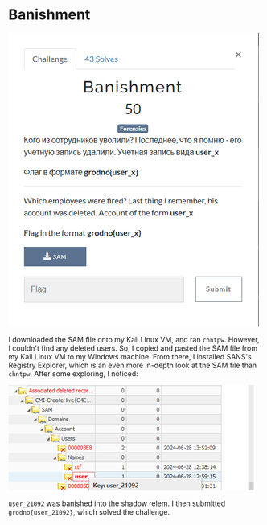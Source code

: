 # Banishment

![](../images/banishment-part-1.png)

I downloaded the SAM file onto my Kali Linux VM, and ran `chntpw`. However, I couldn't find any deleted users. So, I copied and pasted the SAM file from my Kali Linux VM to my Windows machine. From there, I installed SANS's Registry Explorer, which is an even more in-depth look at the SAM file than `chntpw`. After some exploring, I noticed:

![](../images/banishment-part-2.png)

`user_21092` was banished into the shadow relem. I then submitted `grodno{user_21092}`, which solved the challenge.

